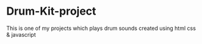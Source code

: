 # Drum-Kit-project
This is one of my projects which plays drum sounds created using html css &amp; javascript
